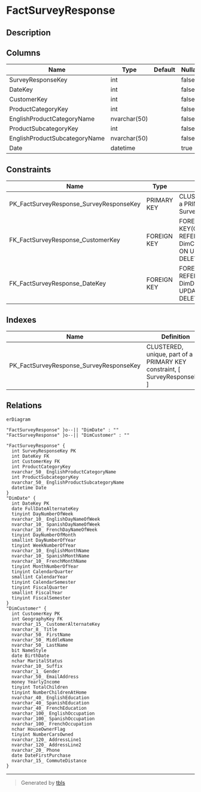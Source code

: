 # FactSurveyResponse

## Description

## Columns

| Name | Type | Default | Nullable | Children | Parents | Comment |
| ---- | ---- | ------- | -------- | -------- | ------- | ------- |
| SurveyResponseKey | int |  | false |  |  |  |
| DateKey | int |  | false |  | [DimDate](DimDate.md) |  |
| CustomerKey | int |  | false |  | [DimCustomer](DimCustomer.md) |  |
| ProductCategoryKey | int |  | false |  |  |  |
| EnglishProductCategoryName | nvarchar(50) |  | false |  |  |  |
| ProductSubcategoryKey | int |  | false |  |  |  |
| EnglishProductSubcategoryName | nvarchar(50) |  | false |  |  |  |
| Date | datetime |  | true |  |  |  |

## Constraints

| Name | Type | Definition |
| ---- | ---- | ---------- |
| PK_FactSurveyResponse_SurveyResponseKey | PRIMARY KEY | CLUSTERED, unique, part of a PRIMARY KEY constraint, [ SurveyResponseKey ] |
| FK_FactSurveyResponse_CustomerKey | FOREIGN KEY | FOREIGN KEY(CustomerKey) REFERENCES DimCustomer(CustomerKey) ON UPDATE NO_ACTION ON DELETE NO_ACTION |
| FK_FactSurveyResponse_DateKey | FOREIGN KEY | FOREIGN KEY(DateKey) REFERENCES DimDate(DateKey) ON UPDATE NO_ACTION ON DELETE NO_ACTION |

## Indexes

| Name | Definition |
| ---- | ---------- |
| PK_FactSurveyResponse_SurveyResponseKey | CLUSTERED, unique, part of a PRIMARY KEY constraint, [ SurveyResponseKey ] |

## Relations

```mermaid
erDiagram

"FactSurveyResponse" }o--|| "DimDate" : ""
"FactSurveyResponse" }o--|| "DimCustomer" : ""

"FactSurveyResponse" {
  int SurveyResponseKey PK
  int DateKey FK
  int CustomerKey FK
  int ProductCategoryKey
  nvarchar_50_ EnglishProductCategoryName
  int ProductSubcategoryKey
  nvarchar_50_ EnglishProductSubcategoryName
  datetime Date
}
"DimDate" {
  int DateKey PK
  date FullDateAlternateKey
  tinyint DayNumberOfWeek
  nvarchar_10_ EnglishDayNameOfWeek
  nvarchar_10_ SpanishDayNameOfWeek
  nvarchar_10_ FrenchDayNameOfWeek
  tinyint DayNumberOfMonth
  smallint DayNumberOfYear
  tinyint WeekNumberOfYear
  nvarchar_10_ EnglishMonthName
  nvarchar_10_ SpanishMonthName
  nvarchar_10_ FrenchMonthName
  tinyint MonthNumberOfYear
  tinyint CalendarQuarter
  smallint CalendarYear
  tinyint CalendarSemester
  tinyint FiscalQuarter
  smallint FiscalYear
  tinyint FiscalSemester
}
"DimCustomer" {
  int CustomerKey PK
  int GeographyKey FK
  nvarchar_15_ CustomerAlternateKey
  nvarchar_8_ Title
  nvarchar_50_ FirstName
  nvarchar_50_ MiddleName
  nvarchar_50_ LastName
  bit NameStyle
  date BirthDate
  nchar MaritalStatus
  nvarchar_10_ Suffix
  nvarchar_1_ Gender
  nvarchar_50_ EmailAddress
  money YearlyIncome
  tinyint TotalChildren
  tinyint NumberChildrenAtHome
  nvarchar_40_ EnglishEducation
  nvarchar_40_ SpanishEducation
  nvarchar_40_ FrenchEducation
  nvarchar_100_ EnglishOccupation
  nvarchar_100_ SpanishOccupation
  nvarchar_100_ FrenchOccupation
  nchar HouseOwnerFlag
  tinyint NumberCarsOwned
  nvarchar_120_ AddressLine1
  nvarchar_120_ AddressLine2
  nvarchar_20_ Phone
  date DateFirstPurchase
  nvarchar_15_ CommuteDistance
}
```

---

> Generated by [tbls](https://github.com/k1LoW/tbls)

